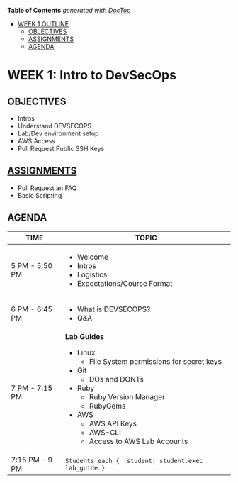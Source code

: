 <!-- START doctoc generated TOC please keep comment here to allow auto update -->
<!-- DON'T EDIT THIS SECTION, INSTEAD RE-RUN doctoc TO UPDATE -->
**Table of Contents**  *generated with [DocToc](https://github.com/thlorenz/doctoc)*

- [WEEK 1 OUTLINE](#week-1-outline)
  - [OBJECTIVES](#objectives)
  - [ASSIGNMENTS](#assignments)
  - [AGENDA](#agenda)

<!-- END doctoc generated TOC please keep comment here to allow auto update -->

# WEEK 1: Intro to DevSecOps

## OBJECTIVES
- Intros
- Understand DEVSECOPS
- Lab/Dev environment setup
- AWS Access
- Pull Request Public SSH Keys

## [ASSIGNMENTS](ASSIGNMENTS.md)
- Pull Request an FAQ
- Basic Scripting

## AGENDA
TIME | TOPIC
---|---
5 PM - 5:50 PM | <ul><li>Welcome</li><li>Intros</li><li>Logistics</li><li>Expectations/Course Format</li><ul>
6 PM - 6:45 PM | <ul><li>What is DEVSECOPS?</li><li>Q&A</li></ul>
7 PM - 7:15 PM | **Lab Guides** <ul><li>Linux<ul><li>File System permissions for secret keys</li></ul></li><li>Git<ul><li>DOs and DONTs</li></ul></li><li>Ruby<ul><li>Ruby Version Manager</li><li>RubyGems</li></ul></li><li>AWS<ul><li>AWS API Keys</li><li>AWS-CLI</li><li>Access to AWS Lab Accounts</li></ul></li></ul>
7:15 PM - 9 PM | <code>Students.each { &#124;student&#124; student.exec lab_guide }</code>
